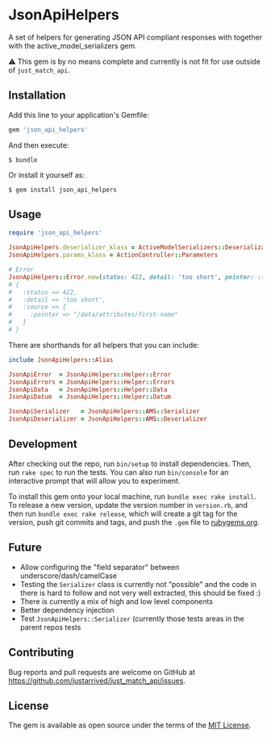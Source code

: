 # JsonApiHelpers

A set of helpers for generating JSON API compliant responses with together with the active_model_serializers gem.

:warning: This gem is by no means complete and currently is not fit for use outside of `just_match_api`.

## Installation

Add this line to your application's Gemfile:

```ruby
gem 'json_api_helpers'
```

And then execute:

    $ bundle

Or install it yourself as:

    $ gem install json_api_helpers

## Usage

```ruby
require 'json_api_helpers'

JsonApiHelpers.deserializer_klass = ActiveModelSerializers::Deserialization
JsonApiHelpers.params_klass = ActionController::Parameters

# Error
JsonApiHelpers::Error.new(status: 422, detail: 'too short', pointer: :first_name).to_h
# {
#   :status => 422,
#   :detail => 'too short',
#   :source => {
#     :pointer => "/data/attributes/first-name"
#   }
# }
```

There are shorthands for all helpers that you can include:

```ruby
include JsonApiHelpers::Alias

JsonApiError  = JsonApiHelpers::Helper::Error
JsonApiErrors = JsonApiHelpers::Helper::Errors
JsonApiData   = JsonApiHelpers::Helper::Data
JsonApiDatum  = JsonApiHelpers::Helper::Datum

JsonApiSerializer   = JsonApiHelpers::AMS::Serializer
JsonApiDeserializer = JsonApiHelpers::AMS::Deserializer
```

## Development

After checking out the repo, run `bin/setup` to install dependencies. Then, run `rake spec` to run the tests. You can also run `bin/console` for an interactive prompt that will allow you to experiment.

To install this gem onto your local machine, run `bundle exec rake install`. To release a new version, update the version number in `version.rb`, and then run `bundle exec rake release`, which will create a git tag for the version, push git commits and tags, and push the `.gem` file to [rubygems.org](https://rubygems.org).

## Future

* Allow configuring the "field separator" between underscore/dash/camelCase
* Testing the `Serializer` class is currently not "possible" and the code in there is hard to follow and not very well extracted, this should be fixed :)
* There is currently a mix of high and low level components
* Better dependency injection
* Test `JsonApiHelpers::Serializer` (currently those tests areas in the parent repos tests

## Contributing

Bug reports and pull requests are welcome on GitHub at https://github.com/justarrived/just_match_api/issues.

## License

The gem is available as open source under the terms of the [MIT License](http://opensource.org/licenses/MIT).
